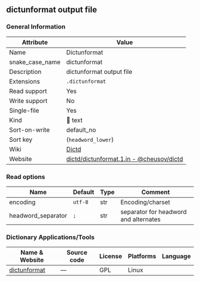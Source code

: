 ## dictunformat output file

### General Information

| Attribute       | Value                                                                                                      |
| --------------- | ---------------------------------------------------------------------------------------------------------- |
| Name            | Dictunformat                                                                                               |
| snake_case_name | dictunformat                                                                                               |
| Description     | dictunformat output file                                                                                   |
| Extensions      | `.dictunformat`                                                                                            |
| Read support    | Yes                                                                                                        |
| Write support   | No                                                                                                         |
| Single-file     | Yes                                                                                                        |
| Kind            | 📝 text                                                                                                     |
| Sort-on-write   | default_no                                                                                                 |
| Sort key        | (`headword_lower`)                                                                                         |
| Wiki            | [Dictd](https://directory.fsf.org/wiki/Dictd)                                                              |
| Website         | [dictd/dictunformat.1.in - @cheusov/dictd](https://github.com/cheusov/dictd/blob/master/dictunformat.1.in) |

### Read options

| Name               | Default | Type | Comment                               |
| ------------------ | ------- | ---- | ------------------------------------- |
| encoding           | `utf-8` | str  | Encoding/charset                      |
| headword_separator | `;   `  | str  | separator for headword and alternates |



### Dictionary Applications/Tools

| Name & Website                                           | Source code | License | Platforms | Language |
| -------------------------------------------------------- | ----------- | ------- | --------- | -------- |
| [dictunformat](https://linux.die.net/man/1/dictunformat) | ―           | GPL     | Linux     |          |

